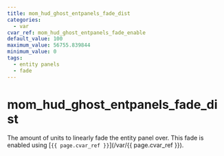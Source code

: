 ```yaml
---
title: mom_hud_ghost_entpanels_fade_dist
categories:
  - var
cvar_ref: mom_hud_ghost_entpanels_fade_enable
default_value: 100
maximum_value: 56755.839844
minimum_value: 0
tags:
  - entity panels
  - fade
---
```


# mom_hud_ghost_entpanels_fade_dist

The amount of units to linearly fade the entity panel over. This fade is enabled using [`{{ page.cvar_ref }}`](/var/{{ page.cvar_ref }}).
